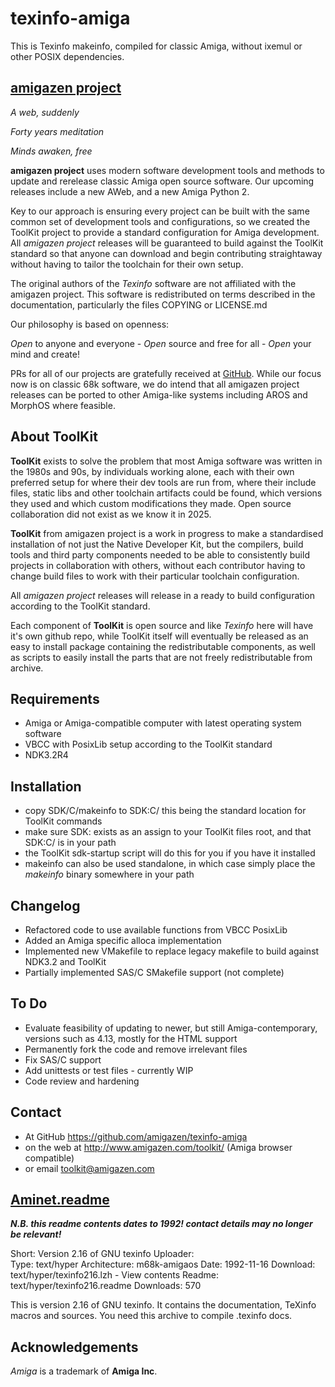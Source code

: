 # texinfo-amiga

This is Texinfo makeinfo, compiled for classic Amiga, without ixemul or other POSIX dependencies.

## [amigazen project](http://www.amigazen.com)

*A web, suddenly*

*Forty years meditation*

*Minds awaken, free*

**amigazen project** uses modern software development tools and methods to update and rerelease classic Amiga open source software. Our upcoming releases include a new AWeb, and a new Amiga Python 2.

Key to our approach is ensuring every project can be built with the same common set of development tools and configurations, so we created the ToolKit project to provide a standard configuration for Amiga development. All *amigazen project* releases will be guaranteed to build against the ToolKit standard so that anyone can download and begin contributing straightaway without having to tailor the toolchain for their own setup.

The original authors of the *Texinfo* software are not affiliated with the amigazen project. This software is redistributed on terms described in the documentation, particularly the files COPYING or LICENSE.md

Our philosophy is based on openness:

*Open* to anyone and everyone	- *Open* source and free for all	- *Open* your mind and create!

PRs for all of our projects are gratefully received at [GitHub](https://github.com/amigazen/). While our focus now is on classic 68k software, we do intend that all amigazen project releases can be ported to other Amiga-like systems including AROS and MorphOS where feasible.

## About ToolKit

**ToolKit** exists to solve the problem that most Amiga software was written in the 1980s and 90s, by individuals working alone, each with their own preferred setup for where their dev tools are run from, where their include files, static libs and other toolchain artifacts could be found, which versions they used and which custom modifications they made. Open source collaboration did not exist as we know it in 2025. 

**ToolKit** from amigazen project is a work in progress to make a standardised installation of not just the Native Developer Kit, but the compilers, build tools and third party components needed to be able to consistently build projects in collaboration with others, without each contributor having to change build files to work with their particular toolchain configuration. 

All *amigazen project* releases will release in a ready to build configuration according to the ToolKit standard.

Each component of **ToolKit** is open source and like *Texinfo* here will have it's own github repo, while ToolKit itself will eventually be released as an easy to install package containing the redistributable components, as well as scripts to easily install the parts that are not freely redistributable from archive.

## Requirements

- Amiga or Amiga-compatible computer with latest operating system software
- VBCC with PosixLib setup according to the ToolKit standard
- NDK3.2R4

## Installation

- copy SDK/C/makeinfo to SDK:C/ this being the standard location for ToolKit commands
- make sure SDK: exists as an assign to your ToolKit files root, and that SDK:C/ is in your path
- the ToolKit sdk-startup script will do this for you if you have it installed
- makeinfo can also be used standalone, in which case simply place the *makeinfo* binary somewhere in your path

## Changelog

- Refactored code to use available functions from VBCC PosixLib
- Added an Amiga specific alloca implementation
- Implemented new VMakefile to replace legacy makefile to build against NDK3.2 and ToolKit
- Partially implemented SAS/C SMakefile support (not complete)

## To Do

- Evaluate feasibility of updating to newer, but still Amiga-contemporary, versions such as 4.13, mostly for the HTML support
- Permanently fork the code and remove irrelevant files
- Fix SAS/C support
- Add unittests or test files - currently WIP
- Code review and hardening

## Contact 

- At GitHub https://github.com/amigazen/texinfo-amiga
- on the web at http://www.amigazen.com/toolkit/ (Amiga browser compatible)
- or email toolkit@amigazen.com

## [Aminet.readme](https://www.aminet.net/package/text/hyper/texinfo216)

***N.B. this readme contents dates to 1992! contact details may no longer be relevant!***

Short:	Version 2.16 of GNU texinfo
Uploader:	
Type:	text/hyper
Architecture:	m68k-amigaos
Date:	1992-11-16
Download:	text/hyper/texinfo216.lzh - View contents
Readme:	text/hyper/texinfo216.readme
Downloads:	570

This is version 2.16 of GNU texinfo. It contains the documentation,
TeXinfo macros and sources. You need this archive to compile
.texinfo docs.

## Acknowledgements

*Amiga* is a trademark of **Amiga Inc**. 